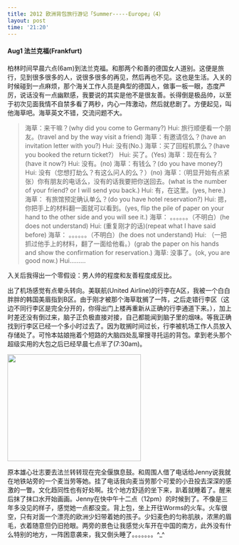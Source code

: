 ```yaml
---
title: 2012 欧洲背包旅行游记「Summer-----Europe」（4）
layout: post
time: '21:20'
---
```


#### Aug1 法兰克福(Frankfurt)

柏林时间早晨六点(6am)到法兰克福。和那两个和善的德国女人道别。这便是旅行，见到很多很多的人，说很多很多的再见，然后再也不见。这也是生活。入关的时候碰到一点麻烦，那个海关工作人员是典型的德国人，做事一板一眼，态度严厉，说话没有一点幽默感，我要说的其实是他不是很友善。长得倒是极品帅，以至于初次见面我情不自禁多看了两秒，内心一阵激动，然后就悲剧了。方便起见，叫他海草吧。海草英文不错，交流问题不大。

<blockquote>
海草：来干嘛？(why did you come to Germany?)  
Hui: 旅行顺便看一个朋友。(travel and by the way visit a friend)
海草：有邀请信么？(have an invitation letter with you?)
Hui: 没有(No.)
海草：买了回程机票么？(have you booked the return ticket?）
Hui: 买了。(Yes)
海草：现在有么？(have it now?)
Hui: 没有。(no)
海草：有钱么？(do you have money?)
Hui: 没有（您想打劫么？有这么问人的么？）(no)
海草：（明显开始有点紧张）你有朋友的电话么，没有的话我要把你送回去。(what is the number of your friend? or I will send you back.)
Hui: 有，在这里。(yes, here.)
海草： 有旅馆预定确认单么？(do you have hotel reservation?)
Hui: 摁，你把手上的材料翻一面就可以看到。(yes, flip the pile of paper on your hand to the other side and you will see it.)
海草： 。。。。。。（不明白）(he does not understand)
Hui: (重复刚才的话)(repeat what I have said before)
海草： 。。。。。。（不明白）(he does not understand)
Hui: （一把抓过他手上的材料，翻了一面给他看。）(grab the paper on his hands and show the confirmation for reservation.)
海草: 没事了。(ok, you are good now.) 
Hui.........</blockquote>

入关后我得出一个零假设：男人帅的程度和友善程度成反比。

出了机场感觉有点晕头转向。美联航(United Airline)的行李在A区，我被一个白白胖胖的韩国美眉指到B区。由于刚才被那个海草耽搁了一阵，之后走错行李区（这边不同行李区是完全分开的，你得出门上楼再重新从正确的行李通道下来。），加上时差还没有倒过来，脑子正负极直接对接，自己都能闻到脑子里的烟味。等我正确找到行李区已经一个多小时过去了。因为耽搁时间过长，行李被机场工作人员放入存储处了。可怜本姑娘拖着个短路的大脑四处乱窜搜寻托运的背包。拿到老头那个超级实用的大包之后已经早晨七点半了(7:30am)。

<p><a href="http://linhui.org/images/posts/cofirst_day3.jpg"><img class="size-medium wp-image-244 aligncenter" title="cofirst_day3" src="http://linhui.org/images/posts/cofirst_day3-300x240.jpg" alt="" width="300" height="240" /></a></p>

原本雄心壮志要去法兰转转现在完全偃旗息鼓。和周围人借了电话给Jenny说我就在地铁站旁的一个麦当劳等她。挂了电话我向麦当劳那个可爱的小丑投去深深的感激的一瞥。文化趋同性也有好处啊。找个地方舒适的坐下来，趴着就睡着了。醒来后抹了抹口水开始画画。Jenny在快中午十二点（12pm）的时候到了。不像是三年多没见的样子，感觉她一点都没变。背上包，坐上开往Worms的火车。火车很空，只有对面一个漂亮的欧洲少妇带着她的孩子。少妇麦色的匀称肌肤，浓黑的眉毛，衣着随意但仍旧抢眼。两旁的景色让我感觉火车开在中国的南方，此外没有什么特别的地方，一阵困意袭来，我又倒头睡了。。。。。。。^_^

